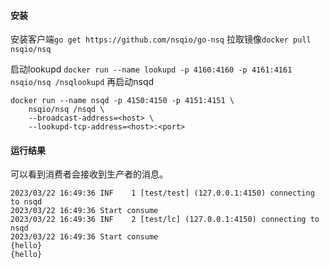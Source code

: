 
#### 安装
安装客户端`go get https://github.com/nsqio/go-nsq`
拉取镜像`docker pull nsqio/nsq`

启动lookupd `docker run --name lookupd -p 4160:4160 -p 4161:4161 nsqio/nsq /nsqlookupd`
再启动nsqd 
```docker
docker run --name nsqd -p 4150:4150 -p 4151:4151 \
    nsqio/nsq /nsqd \
    --broadcast-address=<host> \
    --lookupd-tcp-address=<host>:<port>
```

#### 运行结果
可以看到消费者会接收到生产者的消息。
```text
2023/03/22 16:49:36 INF    1 [test/test] (127.0.0.1:4150) connecting to nsqd
2023/03/22 16:49:36 Start consume
2023/03/22 16:49:36 INF    2 [test/lc] (127.0.0.1:4150) connecting to nsqd
2023/03/22 16:49:36 Start consume
{hello}
{hello}
```